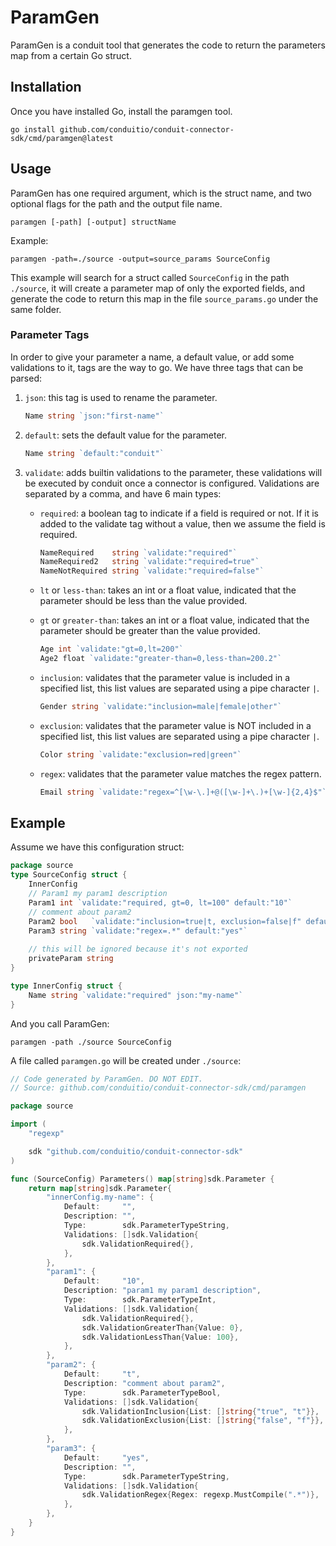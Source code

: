 # ParamGen

ParamGen is a conduit tool that generates the code to return the parameters map from a certain Go struct.

## Installation
Once you have installed Go, install the paramgen tool.
````
go install github.com/conduitio/conduit-connector-sdk/cmd/paramgen@latest
````

## Usage
ParamGen has one required argument, which is the struct name, and two optional flags for the path and the output file name.
````
paramgen [-path] [-output] structName
````
Example:
````
paramgen -path=./source -output=source_params SourceConfig
````
This example will search for a struct called `SourceConfig` in the path `./source`, it will create a parameter map of
only the exported fields, and generate the code to return this map in the file `source_params.go` under the same folder.

### Parameter Tags 
In order to give your parameter a name, a default value, or add some validations to it, tags are the way to go.
We have three tags that can be parsed:
1. `json`: this tag is used to rename the parameter.
   ```go
   Name string `json:"first-name"`
   
2. `default`: sets the default value for the parameter.
      ```go
   Name string `default:"conduit"`
3. `validate`: adds builtin validations to the parameter, these validations will be executed by conduit once a connector
   is configured. Validations are separated by a comma, and have 6 main types:
    * `required`: a boolean tag to indicate if a field is required or not. If it is added to the validate tag without a
    value, then we assume the field is required.
      ```go
      NameRequired    string `validate:"required"`
      NameRequired2   string `validate:"required=true"`
      NameNotRequired string `validate:"required=false"`
    * `lt` or `less-than`: takes an int or a float value, indicated that the parameter should be less than the value provided.
    * `gt` or `greater-than`: takes an int or a float value, indicated that the parameter should be greater than the value provided.

      ```go
      Age int `validate:"gt=0,lt=200"`
      Age2 float `validate:"greater-than=0,less-than=200.2"`
    * `inclusion`: validates that the parameter value is included in a specified list, this list values are separated
      using a pipe character `|`.
      ```go
      Gender string `validate:"inclusion=male|female|other"`
   * `exclusion`: validates that the parameter value is NOT included in a specified list, this list values are separated
      using a pipe character `|`.
      ```go
      Color string `validate:"exclusion=red|green"`
   * `regex`: validates that the parameter value matches the regex pattern.
      ```go
      Email string `validate:"regex=^[\w-\.]+@([\w-]+\.)+[\w-]{2,4}$"`

## Example
Assume we have this configuration struct:
````go
package source
type SourceConfig struct {
	InnerConfig
	// Param1 my param1 description
	Param1 int `validate:"required, gt=0, lt=100" default:"10"`
	// comment about param2
	Param2 bool   `validate:"inclusion=true|t, exclusion=false|f" default:"t"`
	Param3 string `validate:"regex=.*" default:"yes"`
	
	// this will be ignored because it's not exported
	privateParam string
}

type InnerConfig struct {
	Name string `validate:"required" json:"my-name"`
}
````
And you call ParamGen:
````
paramgen -path ./source SourceConfig
````
A file called `paramgen.go` will be created under `./source`:
````go
// Code generated by ParamGen. DO NOT EDIT.
// Source: github.com/conduitio/conduit-connector-sdk/cmd/paramgen

package source

import (
	"regexp"

	sdk "github.com/conduitio/conduit-connector-sdk"
)

func (SourceConfig) Parameters() map[string]sdk.Parameter {
	return map[string]sdk.Parameter{
		"innerConfig.my-name": {
			Default:     "",
			Description: "",
			Type:        sdk.ParameterTypeString,
			Validations: []sdk.Validation{
				sdk.ValidationRequired{},
			},
		},
		"param1": {
			Default:     "10",
			Description: "param1 my param1 description",
			Type:        sdk.ParameterTypeInt,
			Validations: []sdk.Validation{
				sdk.ValidationRequired{},
				sdk.ValidationGreaterThan{Value: 0},
				sdk.ValidationLessThan{Value: 100},
			},
		},
		"param2": {
			Default:     "t",
			Description: "comment about param2",
			Type:        sdk.ParameterTypeBool,
			Validations: []sdk.Validation{
				sdk.ValidationInclusion{List: []string{"true", "t"}},
				sdk.ValidationExclusion{List: []string{"false", "f"}},
			},
		},
		"param3": {
			Default:     "yes",
			Description: "",
			Type:        sdk.ParameterTypeString,
			Validations: []sdk.Validation{
				sdk.ValidationRegex{Regex: regexp.MustCompile(".*")},
			},
		},
	}
}

````